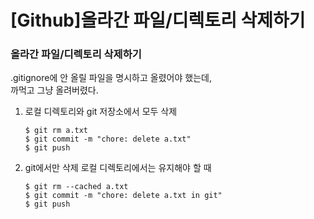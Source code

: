 # [Github]올라간 파일/디렉토리 삭제하기



### 올라간 파일/디렉토리 삭제하기

.gitignore에 안 올릴 파일을 명시하고 올렸어야 했는데,<br>
까먹고 그냥 올려버렸다.

1. 로컬 디렉토리와 git 저장소에서 모두 삭제

   ```
   $ git rm a.txt
   $ git commit -m "chore: delete a.txt"
   $ git push
   ```

2. git에서만 삭제
   로컬 디렉토리에서는 유지해야 할 때

   ```
   $ git rm --cached a.txt
   $ git commit -m "chore: delete a.txt in git"
   $ git push
   ```

